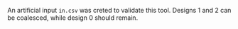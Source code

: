 An artificial input `in.csv` was creted to validate this tool. Designs 1 and 2 can be coalesced, while design 0 should remain.


